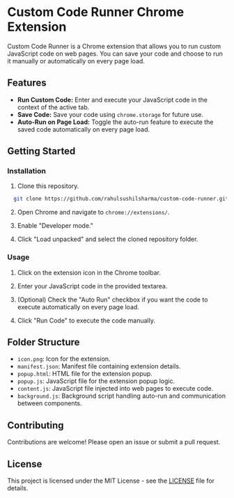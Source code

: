# Custom Code Runner Chrome Extension

Custom Code Runner is a Chrome extension that allows you to run custom JavaScript code on web pages. You can save your code and choose to run it manually or automatically on every page load.

## Features

- **Run Custom Code:** Enter and execute your JavaScript code in the context of the active tab.
- **Save Code:** Save your code using `chrome.storage` for future use.
- **Auto-Run on Page Load:** Toggle the auto-run feature to execute the saved code automatically on every page load.

## Getting Started

### Installation

1. Clone this repository.

```bash
  git clone https://github.com/rahulsushilsharma/custom-code-runner.git
```

2. Open Chrome and navigate to `chrome://extensions/`.

3. Enable "Developer mode."

4. Click "Load unpacked" and select the cloned repository folder.

### Usage

1. Click on the extension icon in the Chrome toolbar.

2. Enter your JavaScript code in the provided textarea.

3. (Optional) Check the "Auto Run" checkbox if you want the code to execute automatically on every page load.

4. Click "Run Code" to execute the code manually.

## Folder Structure

- `icon.png`: Icon for the extension.
- `manifest.json`: Manifest file containing extension details.
- `popup.html`: HTML file for the extension popup.
- `popup.js`: JavaScript file for the extension popup logic.
- `content.js`: JavaScript file injected into web pages to execute code.
- `background.js`: Background script handling auto-run and communication between components.

## Contributing

Contributions are welcome! Please open an issue or submit a pull request.

## License

This project is licensed under the MIT License - see the [LICENSE](LICENSE) file for details.
